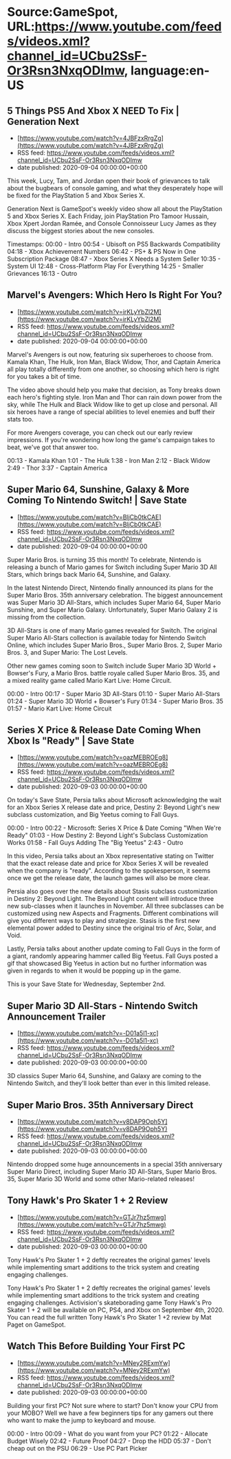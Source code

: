 # Source:GameSpot, URL:https://www.youtube.com/feeds/videos.xml?channel_id=UCbu2SsF-Or3Rsn3NxqODImw, language:en-US

## 5 Things PS5 And Xbox X NEED To Fix | Generation Next
 - [https://www.youtube.com/watch?v=4JBFzxRrgZg](https://www.youtube.com/watch?v=4JBFzxRrgZg)
 - RSS feed: https://www.youtube.com/feeds/videos.xml?channel_id=UCbu2SsF-Or3Rsn3NxqODImw
 - date published: 2020-09-04 00:00:00+00:00

This week, Lucy, Tam, and Jordan open their book of grievances to talk about the bugbears of console gaming, and what they desperately hope will be fixed for the PlayStation 5 and Xbox Series X.

Generation Next is GameSpot's weekly video show all about the PlayStation 5 and Xbox Series X. Each Friday, join PlayStation Pro Tamoor Hussain, Xbox Xpert Jordan Ramée, and Console Connoisseur Lucy James as they discuss the biggest stories about the new consoles.

Timestamps:
00:00 - Intro
00:54 - Ubisoft on PS5 Backwards Compatibility
04:18 - Xbox Achievement Numbers
06:42 - PS+ & PS Now in One Subscription Package
08:47 - Xbox Series X Needs a System Seller
10:35 - System UI
12:48 - Cross-Platform Play For Everything
14:25 - Smaller Grievances
16:13 - Outro

## Marvel's Avengers: Which Hero Is Right For You?
 - [https://www.youtube.com/watch?v=irKLyYbZl2M](https://www.youtube.com/watch?v=irKLyYbZl2M)
 - RSS feed: https://www.youtube.com/feeds/videos.xml?channel_id=UCbu2SsF-Or3Rsn3NxqODImw
 - date published: 2020-09-04 00:00:00+00:00

Marvel's Avengers is out now, featuring six superheroes to choose from. Kamala Khan, The Hulk, Iron Man, Black Widow, Thor, and Captain America all play totally differently from one another, so choosing which hero is right for you takes a bit of time.

The video above should help you make that decision, as Tony breaks down each hero's fighting style. Iron Man and Thor can rain down power from the sky, while The Hulk and Black Widow like to get up close and personal. All six heroes have a range of special abilities to level enemies and buff their stats too.

For more Avengers coverage, you can check out our early review impressions. If you're wondering how long the game's campaign takes to beat, we've got that answer too.

00:13 - Kamala Khan
1:01 - The Hulk
1:38 - Iron Man
2:12 - Black Widow
2:49 - Thor
3:37 - Captain America

## Super Mario 64, Sunshine, Galaxy & More Coming To Nintendo Switch! | Save State
 - [https://www.youtube.com/watch?v=BljCb0tkCAE](https://www.youtube.com/watch?v=BljCb0tkCAE)
 - RSS feed: https://www.youtube.com/feeds/videos.xml?channel_id=UCbu2SsF-Or3Rsn3NxqODImw
 - date published: 2020-09-04 00:00:00+00:00

Super Mario Bros. is turning 35 this month! To celebrate, Nintendo is releasing a bunch of Mario games for Switch including Super Mario 3D All Stars, which brings back Mario 64, Sunshine, and Galaxy. 

In the latest Nintendo Direct, Nintendo finally announced its plans for the Super Mario Bros. 35th anniversary celebration. The biggest announcement was Super Mario 3D All-Stars, which includes Super Mario 64, Super Mario Sunshine, and Super Mario Galaxy. Unfortunately, Super Mario Galaxy 2 is missing from the collection. 

3D All-Stars is one of many Mario games revealed for Switch. The original Super Mario All-Stars collection is available today for Nintendo Switch Online, which includes Super Mario Bros., Super Mario Bros. 2, Super Mario Bros. 3, and Super Mario: The Lost Levels. 

Other new games coming soon to Switch include Super Mario 3D World + Bowser's Fury, a Mario Bros. battle royale called Super Mario Bros. 35, and a mixed reality game called Mario Kart Live: Home Circuit.


00:00 - Intro
00:17 - Super Mario 3D All-Stars
01:10 - Super Mario All-Stars
01:24 - Super Mario 3D World + Bowser's Fury
01:34 - Super Mario Bros. 35 
01:57 - Mario Kart Live: Home Circuit

## Series X Price & Release Date Coming When Xbox Is "Ready" | Save State
 - [https://www.youtube.com/watch?v=oazMEBROEg8](https://www.youtube.com/watch?v=oazMEBROEg8)
 - RSS feed: https://www.youtube.com/feeds/videos.xml?channel_id=UCbu2SsF-Or3Rsn3NxqODImw
 - date published: 2020-09-03 00:00:00+00:00

On today's Save State, Persia talks about Microsoft acknowledging the wait for an Xbox Series X release date and price, Destiny 2: Beyond Light's new subclass customization, and Big Yeetus coming to Fall Guys.

00:00 - Intro
00:22 - Microsoft: Series X Price & Date Coming "When We're Ready"
01:03 - How Destiny 2: Beyond Light's Subclass Customization Works
01:58 - Fall Guys Adding The "Big Yeetus"
2:43 - Outro

In this video, Persia talks about an Xbox representative stating on Twitter that the exact release date and price for Xbox Series X will be revealed when the company is "ready". According to the spokesperson, it seems once we get the release date, the launch games will also be more clear. 

Persia also goes over the new details about Stasis subclass customization in Destiny 2: Beyond Light. The Beyond Light content will introduce three new sub-classes when it launches in November. All three subclasses can be customized using new Aspects and Fragments. Different combinations will give you different ways to play and strategize. Stasis is the first new elemental power added to Destiny since the original trio of Arc, Solar, and Void.

Lastly, Persia talks about another update coming to Fall Guys in the form of a giant, randomly appearing hammer called Big Yeetus. Fall Guys posted a gif that showcased Big Yeetus in action but no further information was given in regards to when it would be popping up in the game. 

This is your Save State for Wednesday, September 2nd.

## Super Mario 3D All-Stars - Nintendo Switch Announcement Trailer
 - [https://www.youtube.com/watch?v=-D01a5l1-xc](https://www.youtube.com/watch?v=-D01a5l1-xc)
 - RSS feed: https://www.youtube.com/feeds/videos.xml?channel_id=UCbu2SsF-Or3Rsn3NxqODImw
 - date published: 2020-09-03 00:00:00+00:00

3D classics Super Mario 64, Sunshine, and Galaxy are coming to the Nintendo Switch, and they'll look better than ever in this limited release.

## Super Mario Bros. 35th Anniversary Direct
 - [https://www.youtube.com/watch?v=v8DAP9Oph5Y](https://www.youtube.com/watch?v=v8DAP9Oph5Y)
 - RSS feed: https://www.youtube.com/feeds/videos.xml?channel_id=UCbu2SsF-Or3Rsn3NxqODImw
 - date published: 2020-09-03 00:00:00+00:00

Nintendo dropped some huge announcements in a special 35th anniversary Super Mario Direct, including Super Mario 3D All-Stars, Super Mario Bros. 35, Super Mario 3D World and some other Mario-related releases!

## Tony Hawk's Pro Skater 1 + 2 Review
 - [https://www.youtube.com/watch?v=GTJr7hz5mwg](https://www.youtube.com/watch?v=GTJr7hz5mwg)
 - RSS feed: https://www.youtube.com/feeds/videos.xml?channel_id=UCbu2SsF-Or3Rsn3NxqODImw
 - date published: 2020-09-03 00:00:00+00:00

Tony Hawk's Pro Skater 1 + 2 deftly recreates the original games' levels while implementing smart additions to the trick system and creating engaging challenges.

Tony Hawk's Pro Skater 1 + 2 deftly recreates the original games' levels while implementing smart additions to the trick system and creating engaging challenges. Activision's skateborading game Tony Hawk's Pro Skater 1 + 2 will be available on PC, PS4, and Xbox on September 4th, 2020. You can read the full written Tony Hawk's Pro Skater 1 +2  review by Mat Paget on GameSpot.

## Watch This Before Building Your First PC
 - [https://www.youtube.com/watch?v=MNey2RExmYw](https://www.youtube.com/watch?v=MNey2RExmYw)
 - RSS feed: https://www.youtube.com/feeds/videos.xml?channel_id=UCbu2SsF-Or3Rsn3NxqODImw
 - date published: 2020-09-03 00:00:00+00:00

Building your first PC? Not sure where to start? Don't know your CPU from your MOBO? Well we have a few beginners tips for any gamers out there who want to make the jump to keyboard and mouse. 

00:00 - Intro
00:09 - What do you want from your PC?
01:22 - Allocate Budget Wisely
02:42 - Future Proof
04:27 - Drop the HDD
05:37 - Don't cheap out on the PSU
06:29 - Use PC Part Picker

